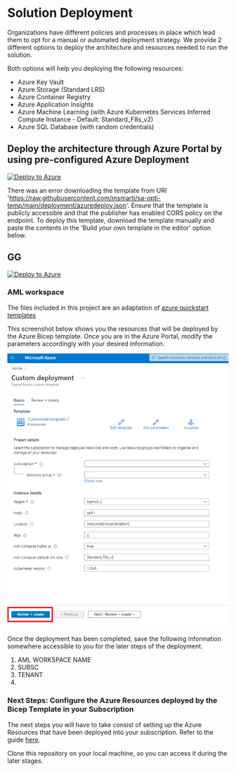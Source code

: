 # Solution Deployment
Organizations have different policies and processes in place which lead them to opt for a manual or automated deployment strategy.
We provide 2 different options to deploy the architecture and resources needed to run the solution.

Both options will help you deploying the following resources:
- Azure Key Vault
- Azure Storage (Standard LRS)
- Azure Container Registry
- Azure Application Insights
- Azure Machine Learning (with Azure Kubernetes Services Inferred Compute Instance - Default: Standard_F8s_v2)
- Azure SQL Database (with random credentials)

## Deploy the architecture through Azure Portal by using pre-configured Azure Deployment


[![Deploy to Azure](https://aka.ms/deploytoazurebutton)](https://portal.azure.com/#create/Microsoft.Template/uri/https%3A%2F%2Fraw.githubusercontent.com%2Fmsmarti%2Fsa-opti-temp%2Fmain%2Fdeployment%2Fazuredeploy.json%3Ftoken%3DGHSAT0AAAAAACCPMZLSSKNXGGNOJC2HFARIZC66DIQ)

There was an error downloading the template from URI 'https://raw.githubusercontent.com/msmarti/sa-opti-temp/main/deployment/azuredeploy.json'. Ensure that the template is publicly accessible and that the publisher has enabled CORS policy on the endpoint. To deploy this template, download the template manually and paste the contents in the 'Build your own template in the editor' option below. 


## GG
[![Deploy to Azure](https://aka.ms/deploytoazurebutton)](https://portal.azure.com/#create/Microsoft.Template/uri/https%3A%2F%2Fraw.githubusercontent.com%2Fgallogiulia%2FMSUS_SC_Accelerator%2Fmain%2Fdeployment%2Fazuredeploy.json)


### AML workspace

The files included in this project are an adaptation of [azure quickstart templates](https://github.com/Azure/azure-quickstart-templates/tree/master/quickstarts/microsoft.machinelearningservices/machine-learning-end-to-end-secure)

This screenshot below shows you the resources that will be deployed by the Azure Bicep template. Once you are in the Azure Portal, modify the parameters accordingly with your desired information.

![](assets/images/azure-deployment.png)



Once the deployment has been completed, save the following information somewhere accessible to you for the later steps of the deployment.

1) AML WORKSPACE NAME
2) SUBSC
3) TENANT
4) 

### Next Steps: Configure the Azure Resources deployed by the Bicep Template in your Subscription

The next steps you will have to take consist of setting up the Azure Resources that have been deployed into your subscription. Refer to the guide [here](user_deployment_assets\README.md).

Clone this repository on your local machine, so you can access it during the later stages.